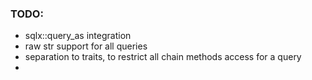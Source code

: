 ### TODO:
- sqlx::query_as integration
- raw str support for all queries
- separation to traits, to restrict all chain methods access for a query
- 